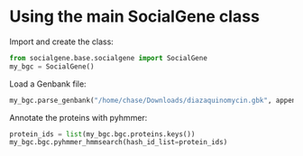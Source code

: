 # Using the main SocialGene class

Import and create the class:

```python
from socialgene.base.socialgene import SocialGene
my_bgc = SocialGene()
```

Load a Genbank file:

```python
my_bgc.parse_genbank("/home/chase/Downloads/diazaquinomycin.gbk", append=False)
```

Annotate the proteins with pyhmmer:

```python
protein_ids = list(my_bgc.bgc.proteins.keys())
my_bgc.bgc.pyhmmer_hmmsearch(hash_id_list=protein_ids)
```
